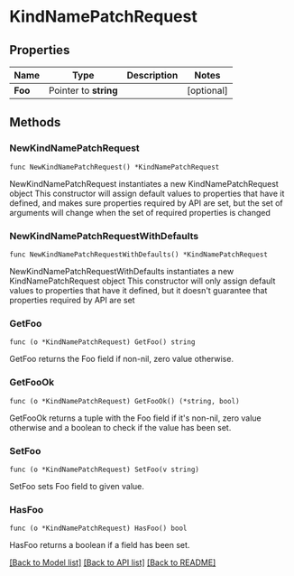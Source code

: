 # KindNamePatchRequest

## Properties

Name | Type | Description | Notes
------------ | ------------- | ------------- | -------------
**Foo** | Pointer to **string** |  | [optional] 

## Methods

### NewKindNamePatchRequest

`func NewKindNamePatchRequest() *KindNamePatchRequest`

NewKindNamePatchRequest instantiates a new KindNamePatchRequest object
This constructor will assign default values to properties that have it defined,
and makes sure properties required by API are set, but the set of arguments
will change when the set of required properties is changed

### NewKindNamePatchRequestWithDefaults

`func NewKindNamePatchRequestWithDefaults() *KindNamePatchRequest`

NewKindNamePatchRequestWithDefaults instantiates a new KindNamePatchRequest object
This constructor will only assign default values to properties that have it defined,
but it doesn't guarantee that properties required by API are set

### GetFoo

`func (o *KindNamePatchRequest) GetFoo() string`

GetFoo returns the Foo field if non-nil, zero value otherwise.

### GetFooOk

`func (o *KindNamePatchRequest) GetFooOk() (*string, bool)`

GetFooOk returns a tuple with the Foo field if it's non-nil, zero value otherwise
and a boolean to check if the value has been set.

### SetFoo

`func (o *KindNamePatchRequest) SetFoo(v string)`

SetFoo sets Foo field to given value.

### HasFoo

`func (o *KindNamePatchRequest) HasFoo() bool`

HasFoo returns a boolean if a field has been set.


[[Back to Model list]](../README.md#documentation-for-models) [[Back to API list]](../README.md#documentation-for-api-endpoints) [[Back to README]](../README.md)


